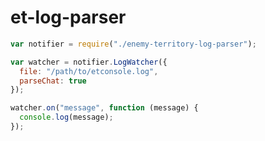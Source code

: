 et-log-parser
=============
```javascript
var notifier = require("./enemy-territory-log-parser");

var watcher = notifier.LogWatcher({
  file: "/path/to/etconsole.log",
  parseChat: true
});

watcher.on("message", function (message) {
  console.log(message);
});
```